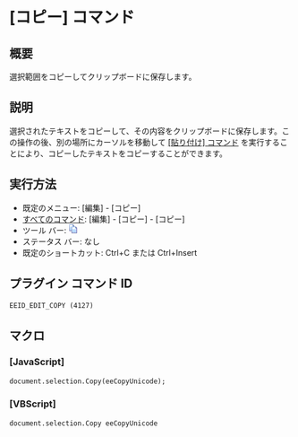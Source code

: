 # \[コピー\] コマンド

## 概要

選択範囲をコピーしてクリップボードに保存します。

## 説明

選択されたテキストをコピーして、その内容をクリップボードに保存します。この操作の後、別の場所にカーソルを移動して
[\[貼り付け\] コマンド](edit_paste) を実行することにより、コピーしたテキストをコピーすることができます。

## 実行方法

- 既定のメニュー: \[編集\] \- \[コピー\]
- [すべてのコマンド](../../glossary/allcommands): \[編集\] \- \[コピー\] \- \[コピー\]
- ツール バー: ![](../../images/copy.png)
- ステータス バー: なし
- 既定のショートカット: Ctrl+C または Ctrl+Insert

## プラグイン コマンド ID

```
EEID_EDIT_COPY (4127)
```

## マクロ

### \[JavaScript\]

```
document.selection.Copy(eeCopyUnicode);
```

### \[VBScript\]

```
document.selection.Copy eeCopyUnicode
```
